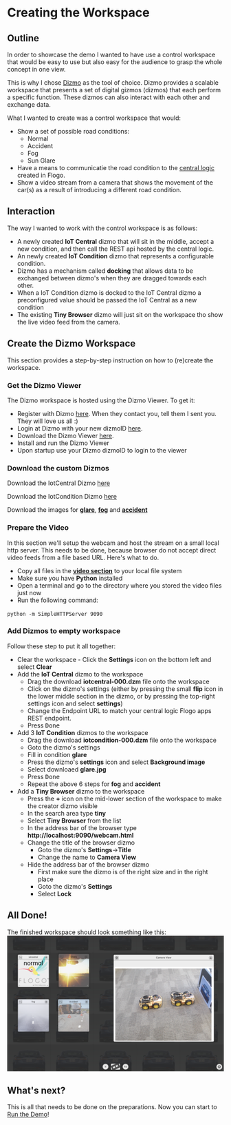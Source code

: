 # Creating the Workspace

## Outline
In order to showcase the demo I wanted to have use a control workspace that would be easy to use but also easy for the audience to grasp the whole concept in one view.

This is why I chose [Dizmo](https://www.dizmo.com/) as the tool of choice. Dizmo provides a scalable workspace that presents a set of digital gizmos (dizmos) that each perform a specific function. These dizmos can also interact with each other and exchange data.

What I wanted to create was a control workspace that would:

* Show a set of possible road conditions:
	* Normal
	* Accident
	* Fog
	* Sun Glare
* Have a means to communicatie the road condition to the [central logic](../central-logic) created in Flogo.
* Show a video stream from a camera that shows the movement of the car(s) as a result of introducing a different road condition.

## Interaction
The way I wanted to work with the control workspace is as follows:

* A newly created **IoT Central** dizmo that will sit in the middle, accept a new condition, and then call the REST api hosted by the central logic.
* An newly created **IoT Condition** dizmo that represents a configurable condition.
* Dizmo has a mechanism called **docking** that allows data to be exchanged between dizmo's when they are dragged towards each other.
* When a IoT Condition dizmo is docked to the IoT Central dizmo a preconfigured value should be passed the IoT Central as a new condition
* The existing **Tiny Browser** dizmo will just sit on the workspace tho show the live video feed from the camera.

## Create the Dizmo Workspace
This section provides a step-by-step instruction on how to (re)create the workspace.

### Get the Dizmo Viewer
The Dizmo workspace is hosted using the Dizmo Viewer. To get it:

* Register with Dizmo [here](https://openid.dizmo.com/account/register.html). When they contact you, tell them I sent you. They will love us all :)
* Login at Dizmo with your new dizmoID [here](https://openid.dizmo.com/login/?openid.return_to=https%3A%2F%2Fwww.dizmo.com%2Fwp-login.php%3FSOCIALID%3DdeLoginByDizmo_check%26redirect_to%3Dhttps%253A%252F%252Fwww.dizmo.com&openid.mode=checkid_setup&openid.identity=https%3A%2F%2Fopenid.dizmo.com%2F&openid.trust_root=https%3A%2F%2Fwww.dizmo.com&openid.sreg.required=email&openid.sreg.optional=dob,gender,postcode,country,language,timezone).
* Download the Dizmo Viewer [here](https://www.dizmo.com/download/).
* Install and run the Dizmo Viewer
* Upon startup use your Dizmo dizmoID to login to the viewer

### Download the custom Dizmos

Download the IotCentral Dizmo <a href="iotcentral-1.0.0.dzm" download="iotcentral-0.0.0.dzm">here</a>

Download the IotCondition Dizmo <a href="iotcondition-1.0.0.dzm" download="iotcondition-0.0.0.dzm">here</a>

Download the images for 
<a href="glare.jpg" download="glare.jpg">**glare**</a>, 
<a href="fog.jpg" download="fog.jpg">**fog**</a> and
<a href="accident.jpg" download="accident.jpg">**accident**</a> 

### Prepare the Video
In this section we'll setup the webcam and host the stream on a small local http server. This needs to be done, because browser do not accept direct video feeds from a file based URL. Here's what to do.

* Copy all files in the [**video section**](video/) to your local file system
* Make sure you have **Python** installed
* Open a terminal and go to the directory where you stored the video files just now
* Run the following command:

`python -m SimpleHTTPServer 9090`


### Add Dizmos to empty workspace
Follow these step to put it all together:

* Clear the workspace - Click the **Settings** icon on the bottom left and select **Clear** 
* Add the **IoT Central** dizmo to the workspace
	* Drag the download **iotcentral-000.dzm** file onto the workspace
	* Click on the dizmo's settings (either by pressing the small **flip** icon in the lower middle section in the dizmo, or by pressing the top-right settings icon and select **settings**)
	* Change the Endpoint URL to match your central logic Flogo apps REST endpoint.
	* Press <kbd>Done</kbd>
* Add 3 **IoT Condition** dizmos to the workspace
	* Drag the download **iotcondition-000.dzm** file onto the workspace
	* Goto the dizmo's settings
	* Fill in condition **glare**
	* Press the dizmo's **settings** icon and select **Background image**
	* Select downloaed **glare.jpg**
	* Press <kbd>Done</kbd>
	* Repeat the above 6 steps for **fog** and **accident**
* Add a **Tiny Browser** dizmo to the workspace
	* Press the **+** icon on the mid-lower section of the workspace to make the creator dizmo visible
	* In the search area type **tiny**
	* Select **Tiny Browser** from the list
	* In the address bar of the browser type **http://localhost:9090/webcam.html**
	* Change the title of the browser dizmo
		* Goto the dizmo's **Settings**->**Title**
		* Change the name to **Camera View**
	* Hide the address bar of the browser dizmo
		* First make sure the dizmo is of the right size and in the right place
		* Goto the dizmo's **Settings**
		* Select **Lock**

## All Done!
The finished workspace should look something like this:
![Finished workspace](workspace.png)

## What's next?
This is all that needs to be done on the preparations.
Now you can start to [Run the Demo](../running-the-demo)!	

